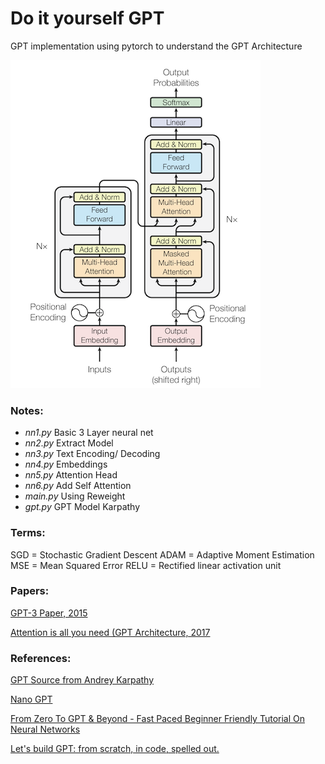 # Do it yourself GPT

GPT implementation using pytorch to understand the GPT Architecture

![GPT](gpt.png)

### Notes:

- *nn1.py* Basic 3 Layer neural net
- *nn2.py* Extract Model
- *nn3.py* Text Encoding/ Decoding
- *nn4.py* Embeddings
- *nn5.py* Attention Head 
- *nn6.py* Add Self Attention
- *main.py* Using Reweight
- *gpt.py* GPT Model Karpathy
### Terms:

SGD = Stochastic Gradient Descent
ADAM =  Adaptive Moment Estimation
MSE = Mean Squared Error
RELU = Rectified linear activation unit

### Papers:

[GPT-3 Paper, 2015](https://arxiv.org/pdf/2005.14165.pdf)

[Attention is all you need (GPT Architecture, 2017](https://arxiv.org/pdf/1706.03762.pdf)


### References:

[GPT Source from Andrey Karpathy](https://raw.githubusercontent.com/karpathy/ng-video-lecture/master/gpt.py)

[Nano GPT](https://github.com/karpathy/nanoGPT)


[From Zero To GPT & Beyond - Fast Paced Beginner Friendly Tutorial On Neural Networks](https://www.youtube.com/watch?v=l-CjXFmcVzY)

[Let's build GPT: from scratch, in code, spelled out.](https://www.youtube.com/watch?v=kCc8FmEb1nY)
